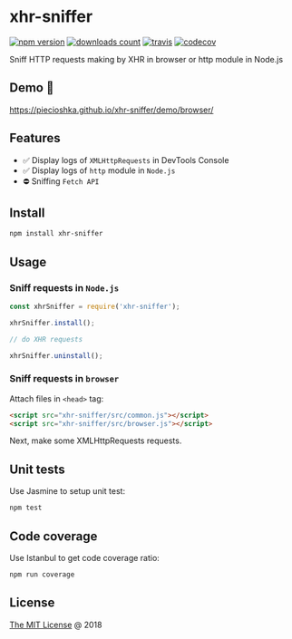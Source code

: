 # xhr-sniffer

[![npm version](https://badge.fury.io/js/xhr-sniffer.svg)](https://badge.fury.io/js/xhr-sniffer)
[![downloads count](https://img.shields.io/npm/dt/xhr-sniffer.svg)](https://www.npmjs.com/~piecioshka)
[![travis](https://img.shields.io/travis/piecioshka/xhr-sniffer.svg)](https://travis-ci.org/piecioshka/xhr-sniffer)
[![codecov](https://codecov.io/gh/piecioshka/xhr-sniffer/branch/master/graph/badge.svg)](https://codecov.io/gh/piecioshka/xhr-sniffer)

Sniff HTTP requests making by XHR in browser or http module in Node.js

## Demo 🎉

<https://piecioshka.github.io/xhr-sniffer/demo/browser/>

## Features

* :white_check_mark: Display logs of `XMLHttpRequests` in DevTools Console
* :white_check_mark: Display logs of `http` module in `Node.js`
* :no_entry: Sniffing `Fetch API`

## Install

```bash
npm install xhr-sniffer
```

## Usage

### Sniff requests in `Node.js`

```javascript
const xhrSniffer = require('xhr-sniffer');

xhrSniffer.install();

// do XHR requests

xhrSniffer.uninstall();
```

### Sniff requests in `browser`

Attach files in `<head>` tag:

```html
<script src="xhr-sniffer/src/common.js"></script>
<script src="xhr-sniffer/src/browser.js"></script>
```

Next, make some XMLHttpRequests requests.

## Unit tests

Use Jasmine to setup unit test:

```bash
npm test
```

## Code coverage

Use Istanbul to get code coverage ratio:

```bash
npm run coverage
```

## License

[The MIT License](http://piecioshka.mit-license.org) @ 2018
